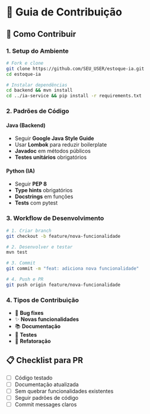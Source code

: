 # 🤝 Guia de Contribuição

## 🎯 Como Contribuir

### 1. Setup do Ambiente
```bash
# Fork e clone
git clone https://github.com/SEU_USER/estoque-ia.git
cd estoque-ia

# Instalar dependências
cd backend && mvn install
cd ../ia-service && pip install -r requirements.txt
```

### 2. Padrões de Código

#### Java (Backend)
- Seguir **Google Java Style Guide**
- Usar **Lombok** para reduzir boilerplate
- **Javadoc** em métodos públicos
- **Testes unitários** obrigatórios

#### Python (IA)
- Seguir **PEP 8**
- **Type hints** obrigatórios
- **Docstrings** em funções
- **Tests** com pytest

### 3. Workflow de Desenvolvimento
```bash
# 1. Criar branch
git checkout -b feature/nova-funcionalidade

# 2. Desenvolver e testar
mvn test

# 3. Commit
git commit -m "feat: adiciona nova funcionalidade"

# 4. Push e PR
git push origin feature/nova-funcionalidade
```

### 4. Tipos de Contribuição
- 🐛 **Bug fixes**
- ✨ **Novas funcionalidades**
- 📚 **Documentação**
- 🧪 **Testes**
- 🔧 **Refatoração**

## 📋 Checklist para PR

- [ ] Código testado
- [ ] Documentação atualizada
- [ ] Sem quebrar funcionalidades existentes
- [ ] Seguir padrões de código
- [ ] Commit messages claros